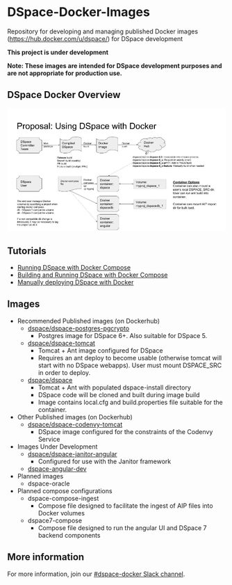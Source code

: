 # DSpace-Docker-Images
Repository for developing and managing published Docker images (https://hub.docker.com/u/dspace/) for DSpace development

__This project is under development__

__Note: These images are intended for DSpace development purposes and are not appropriate for production use.__

## DSpace Docker Overview
![Diagram](documentation/DSpaceDocker.jpg)

## Tutorials

- [Running DSpace with Docker Compose](dspace-compose/README.md)
- [Building and Running DSpace with Docker Compose](dspace-dev-compose/README.md)
- [Manually deploying DSpace with Docker](tutorial.md)

## Images
- Recommended Published images (on Dockerhub)
  - [dspace/dspace-postgres-pgcrypto](dspace-postgres-pgcrypto)
    - Postgres image for DSpace 6+.  Also suitable for DSpace 5.
  - [dspace/dspace-tomcat](dspace-tomcat)
    - Tomcat + Ant image configured for DSpace
    - Requires an ant deploy to become usable (otherwise tomcat will start with no DSpace webapps).  User must mount DSPACE_SRC in order to deploy.
  - [dspace/dspace](dspace)
    - Tomcat + Ant with populated dspace-install directory
    - DSpace code will be cloned and built during image build
    - Image contains local.cfg and build.properties file suitable for the container.
- Other Published images (on Dockerhub)
  - [dspace/dspace-codenvy-tomcat](dspace-codenvy-tomcat)
    - DSpace image configured for the constraints of the Codenvy Service
- Images Under Development
  - [dspace/dspace-janitor-angular](dspace-janitor-angular)
    - Configured for use with the Janitor framework
  - [dspace-angular-dev](dspace-angular-dev)
- Planned images
  - dspace-oracle
- Planned compose configurations
  - dspace-compose-ingest
    - Compose file designed to facilitate the ingest of AIP files into Docker volumes
  - dspace7-compose
    - Compose file designed to run the angular UI and DSpace 7 backend components

## More information
For more information, join our [#dspace-docker Slack channel](https://dspace-org.slack.com/messages/C9YD42PV3).
